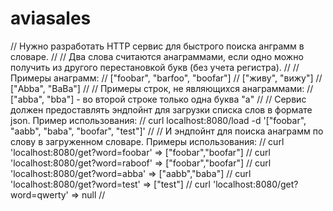 # aviasales
// Нужно разработать HTTP сервис для быстрого поиска анграмм в словаре.
//
// Два слова считаются анаграммами, если одно можно получить из другого перестановкой букв (без учета регистра).
//
// Примеры анаграмм:
// ["foobar", "barfoo", "boofar"]
// ["живу", "вижу"]
// ["Abba", "BaBa"]
//
// Примеры строк, не являющихся анаграммами:
// ["abba", "bba"] - во второй строке только одна буква "а"
//
// Сервис должен предоставлять эндпойнт для загрузки списка слов в формате json. Пример использования:
// curl localhost:8080/load -d '["foobar", "aabb", "baba", "boofar", "test"]'
//
// И эндпойнт для поиска анаграмм по слову в загруженном словаре. Примеры использования:
// curl 'localhost:8080/get?word=foobar' => ["foobar","boofar"]
// curl 'localhost:8080/get?word=raboof' => ["foobar","boofar"]
// curl 'localhost:8080/get?word=abba' => ["aabb","baba"]
// curl 'localhost:8080/get?word=test' => ["test"]
// curl 'localhost:8080/get?word=qwerty' => null
//
